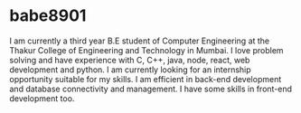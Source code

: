# babe8901

I am currently a third year B.E student of Computer Engineering at the Thakur College of Engineering and Technology in Mumbai. I love problem solving and have experience with C, C++, java, node, react, web development and python. I am currently looking for an internship opportunity suitable for my skills. I am efficient in back-end development and database connectivity and management. I have some skills in front-end development too.
